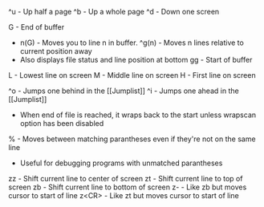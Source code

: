 ^u - Up half a page
^b - Up a whole page
	^d - Down one screen

G - End of buffer
- n(G) - Moves you to line n in buffer.
^g(n) - Moves n lines relative to current position away
- Also displays file status and line position at bottom
gg - Start of buffer

L - Lowest line on screen
M - Middle line on screen
H - First line on screen

^o - Jumps one behind in the [[Jumplist]]
^i - Jumps one ahead in the [[Jumplist]]
- When end of file is reached, it wraps back to the start unless wrapscan option has been disabled

% - Moves between matching parantheses even if they're not on the same line
- Useful for debugging programs with unmatched parantheses

zz - Shift current line to center of screen
zt - Shift current line to top of screen
zb - Shift current line to bottom of screen
z- - Like zb but moves cursor to start of line
z\<CR> - Like zt but moves cursor to start of line